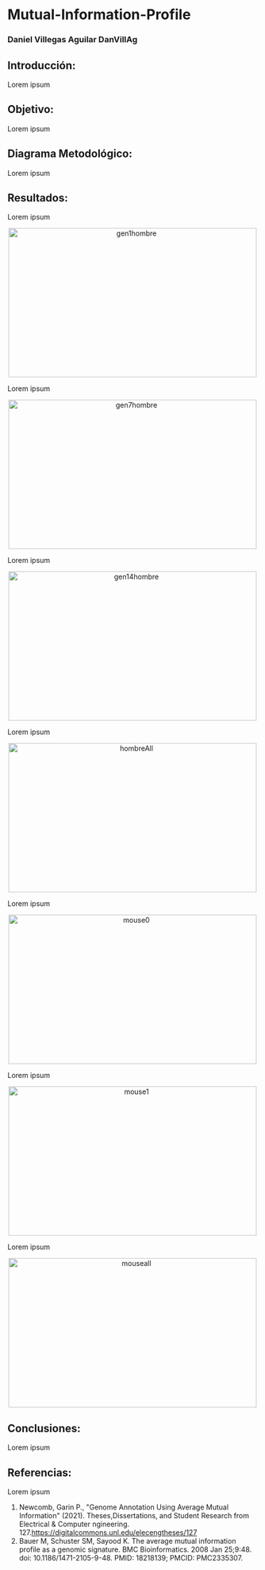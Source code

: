 # Mutual-Information-Profile
### Daniel Villegas Aguilar            DanVillAg
## Introducción:

Lorem ipsum

## Objetivo:

Lorem ipsum

## Diagrama Metodológico:

Lorem ipsum

## Resultados:

Lorem ipsum
<div align= "center"><img src="proyecto/figures/human_0.jpg" alt="gen1hombre" style="height: 300px; width:500px;"/></div>

Lorem ipsum
<div align= "center"><img src="proyecto/figures/human_2.jpg" alt="gen7hombre" style="height: 300px; width:500px;"/></div>

Lorem ipsum
<div align= "center"><img src="proyecto/figures/human_3.jpg" alt="gen14hombre" style="height: 300px; width:500px;"/></div>

Lorem ipsum
<div align= "center"><img src="proyecto/figures/human_all.jpg" alt="hombreAll" style="height: 300px; width:500px;"/></div>

Lorem ipsum
<div align= "center"><img src="proyecto/figures/mouse_0.jpg" alt="mouse0" style="height: 300px; width:500px;"/></div>

Lorem ipsum
<div align= "center"><img src="proyecto/figures/mouse_1.jpg" alt="mouse1" style="height: 300px; width:500px;"/></div>

Lorem ipsum
<div align= "center"><img src="proyecto/figures/mouse_all.jpg" alt="mouseall" style="height: 300px; width:500px;"/></div>

## Conclusiones:

Lorem ipsum

## Referencias:

Lorem ipsum
1. Newcomb, Garin P., "Genome Annotation Using Average Mutual Information" (2021). Theses,Dissertations, and Student Research from Electrical & Computer ngineering. 127.https://digitalcommons.unl.edu/elecengtheses/127
2. Bauer M, Schuster SM, Sayood K. The average mutual information profile as a genomic signature. BMC Bioinformatics. 2008 Jan 25;9:48. doi: 10.1186/1471-2105-9-48. PMID: 18218139; PMCID: PMC2335307.
